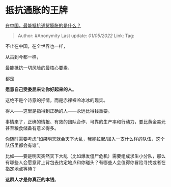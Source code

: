 # 抵抗通胀的王牌
[在中国，最能抵抗通货膨胀的是什么？](https://www.zhihu.com/question/20572630/answer/2460816613)

> Author: #Anonymity 
> Last update: *01/05/2022* 
> Link:
> Tag: 

不止在中国，在全世界也一样，

从古到今都一样，

最能抵抗一切风险的最核心要素，

都是

**愿意自己受委屈来让你好起来的人**。

  

这绝不是个诗意的抒情，而是赤裸裸冷冰冰的现实。

得人——这里是指得到正确的人——永远比得钱重要。

事情来了，正确的情报、有效的团队合作、可靠的生产率和行动力，要比黄金美元甚至粮食储备有意义得多。

你随时需要考虑“如果明天就会天下大乱，我能拉起/加入一支什么样的队伍，这个队伍里都会有谁”。

比如——要是明天突然天下大乱（比如爆发僵尸危机）需要组成求生小分队，那么有哪些人会愿意背上背包去约定地点和你碰头？有哪些人会值得你冒险寻找或者在指定地点等待？

**这群人才是你真正的本钱**。

  
  

